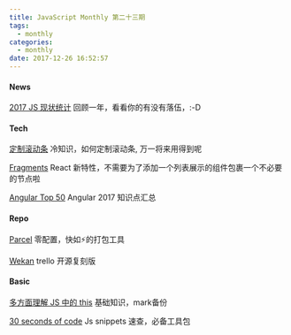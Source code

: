```yaml
---
title: JavaScript Monthly 第二十三期
tags:
  - monthly
categories:
  - monthly
date: 2017-12-26 16:52:57
---
```


#### News

[2017 JS 现状统计](https://medium.freecodecamp.org/i-just-asked-23-000-developers-what-they-think-of-javascript-heres-what-i-learned-9a06b61998fa)
回顾一年，看看你的有没有落伍，:-D

#### Tech

[定制滚动条](https://alfred-sun.github.io/blog/2014/12/24/scrollbar-customized-with-css-style/)
冷知识，如何定制滚动条, 万一将来用得到呢

[Fragments](https://reactjs.org/docs/fragments.html)
React 新特性，不需要为了添加一个列表展示的组件包裹一个不必要的节点啦

[Angular Top 50](https://malcoded.com/posts/angular-top-2017)
Angular 2017 知识点汇总

<!--more-->

#### Repo

[Parcel](https://parceljs.org/)
零配置，快如⚡️的打包工具

[Wekan](https://github.com/wekan/wekan)
trello 开源复刻版

#### Basic

[多方面理解 JS 中的 this](http://2ality.com/2017/12/alternate-this.html)
基础知识，mark备份

[30 seconds of code](https://github.com/Chalarangelo/30-seconds-of-code#readme)
Js snippets 速查，必备工具包

